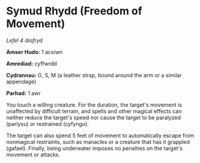 # Symud Rhydd (Freedom of Movement)

*Lefel 4 diofryd*

**Amser Hudo:** 1 acsiwn

**Amrediad:** cyffwrdd

**Cydrannau:** G, S, M (a leather strap, bound around the arm or a similar appendage)

**Parhad:** 1 awr

You touch a willing creature. For the duration, the target's movement is unaffected by difficult terrain, and spells and other magical effects can neither reduce the target's speed nor cause the target to be paralyzed (parlysu) or restrained (cyfyngu).

The target can also spend 5 feet of movement to automatically escape from nonmagical restraints, such as manacles or a creature that has it grappled (gafael). Finally, being underwater imposes no penalties on the target's movement or attacks.